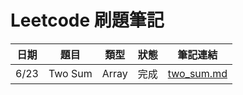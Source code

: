 # Leetcode 刷題筆記

| 日期 | 題目 | 類型 | 狀態 | 筆記連結 |
|------|------|------|------|-----------|
| 6/23 | Two Sum | Array | 完成 | [two_sum.md](arrays/two_sum.md) |
